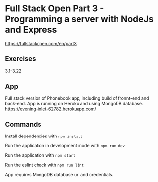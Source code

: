 # Full Stack Open Part 3 - Programming a server with NodeJs and Express
https://fullstackopen.com/en/part3

## Exercises
3.1-3.22

## App
Full stack version of Phonebook app, including build of fronnt-end and back-end. App is running on Heroku and using MongoDB database.  
https://evening-inlet-62782.herokuapp.com/

## Commands
Install dependencies with `npm install`

Run the application in development mode with `npm run dev`

Run the application with `npm start`

Run the eslint check with `npm run lint`

App requires MongoDB database url and credentials.
